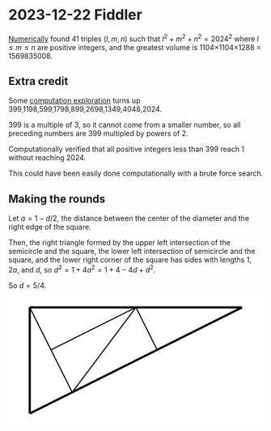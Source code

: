 2023-12-22 Fiddler
==================
[Numerically](20231222.hs) found 41 triples $(l,m,n)$ such that
$l^2 + m^2 + n^2 = 2024^2$ where $l \le m \le n$ are positive integers,
and the greatest volume is 1104×1104×1288 = 1569835008.

Extra credit
------------
Some [computation exploration](20231222.hs) turns up
399,1198,599,1798,899,2698,1349,4048,2024.

399 is a multiple of 3, so it cannot come from a smaller number, so all
preceding numbers are 399 multipled by powers of 2.

Computationally verified that all positive integers less than 399
reach 1 without reaching 2024.

This could have been easily done computationally with a brute force
search.

Making the rounds
-----------------
Let $a = 1-d/2$, the distance between the center of the diameter and
the right edge of the square.

Then, the right triangle formed by the upper left intersection of the
semicircle and the square, the lower left intersection of semicircle and the
square, and the lower right corner of the square has sides with lengths
1, $2a$, and $d$, so $d^2 = 1 + 4a^2 = 1 + 4 - 4d + d^2$.

So $d = 5/4$.

![Figure](20231215mtr.svg)
